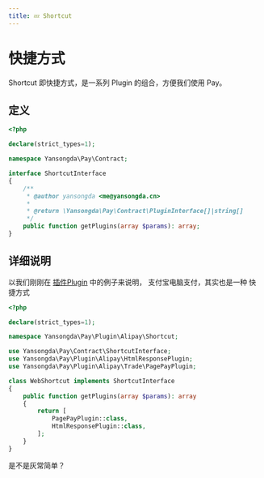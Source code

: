 ```yaml
---
title: 💤 Shortcut
---
```


# 快捷方式

Shortcut 即快捷方式，是一系列 Plugin 的组合，方便我们使用 Pay。

## 定义

```php
<?php

declare(strict_types=1);

namespace Yansongda\Pay\Contract;

interface ShortcutInterface
{
    /**
     * @author yansongda <me@yansongda.cn>
     *
     * @return \Yansongda\Pay\Contract\PluginInterface[]|string[]
     */
    public function getPlugins(array $params): array;
}
```

## 详细说明

以我们刚刚在 [插件Plugin](/docs/v3/kernel/plugin.md) 中的例子来说明，
支付宝电脑支付，其实也是一种 快捷方式

```php
<?php

declare(strict_types=1);

namespace Yansongda\Pay\Plugin\Alipay\Shortcut;

use Yansongda\Pay\Contract\ShortcutInterface;
use Yansongda\Pay\Plugin\Alipay\HtmlResponsePlugin;
use Yansongda\Pay\Plugin\Alipay\Trade\PagePayPlugin;

class WebShortcut implements ShortcutInterface
{
    public function getPlugins(array $params): array
    {
        return [
            PagePayPlugin::class,
            HtmlResponsePlugin::class,
        ];
    }
}
```

是不是灰常简单？
